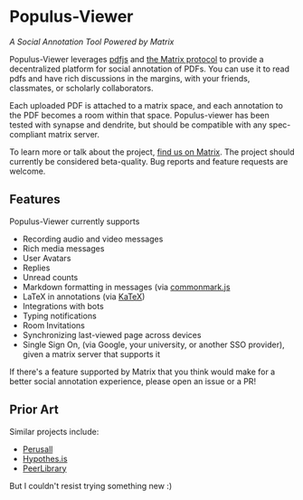 # Populus-Viewer
*A Social Annotation Tool Powered by Matrix*

Populus-Viewer leverages [pdfjs](https://mozilla.github.io/pdf.js/) 
and [the Matrix protocol](https://matrix.org) to provide a decentralized 
platform for social annotation of PDFs. You can use it to read pdfs and 
have rich discussions in the margins, with your friends, classmates, or
scholarly collaborators.

Each uploaded PDF is attached to a matrix space, and each annotation 
to the PDF becomes a room within that space. Populus-viewer has been 
tested with synapse and dendrite, but should be compatible with any 
spec-compliant matrix server.

To learn more or talk about the project, [find us on Matrix](https://matrix.to/#/#opentower:matrix.org).
The project should currently be considered beta-quality. Bug reports 
and feature requests are welcome.

## Features

Populus-Viewer currently supports

- Recording audio and video messages
- Rich media messages
- User Avatars
- Replies
- Unread counts
- Markdown formatting in messages (via [commonmark.js](https://github.com/commonmark/commonmark.js)
- LaTeX in annotations (via [KaTeX](https://katex.org))
- Integrations with bots
- Typing notifications
- Room Invitations
- Synchronizing last-viewed page across devices
- Single Sign On, (via Google, your university, or another SSO provider), given a matrix server that supports it

If there's a feature supported by Matrix that you think would make for a 
better social annotation experience, please open an issue or a PR!

## Prior Art

Similar projects include:

- [Perusall](https://perusall.com)
- [Hypothes.is](https://web.hypothes.is)
- [PeerLibrary](https://peerlibrary.org)

But I couldn't resist trying something new :)
